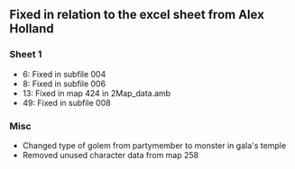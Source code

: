 ## Fixed in relation to the excel sheet from Alex Holland

### Sheet 1

- 6: Fixed in subfile 004
- 8: Fixed in subfile 006
- 13: Fixed in map 424 in 2Map_data.amb
- 49: Fixed in subfile 008

### Misc

- Changed type of golem from partymember to monster in gala's temple
- Removed unused character data from map 258
